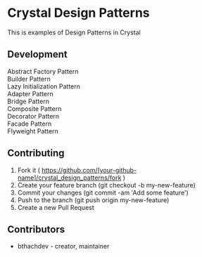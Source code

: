 # Crystal Design Patterns
This is examples of Design Patterns in Crystal

## Development
Abstract Factory Pattern  
Builder Pattern  
Lazy Initialization Pattern  
Adapter Pattern  
Bridge Pattern  
Composite Pattern  
Decorator Pattern  
Facade Pattern  
Flyweight Pattern  

## Contributing

1. Fork it ( https://github.com/[your-github-name]/crystal_design_patterns/fork )
2. Create your feature branch (git checkout -b my-new-feature)
3. Commit your changes (git commit -am 'Add some feature')
4. Push to the branch (git push origin my-new-feature)
5. Create a new Pull Request

## Contributors

- bthachdev - creator, maintainer
